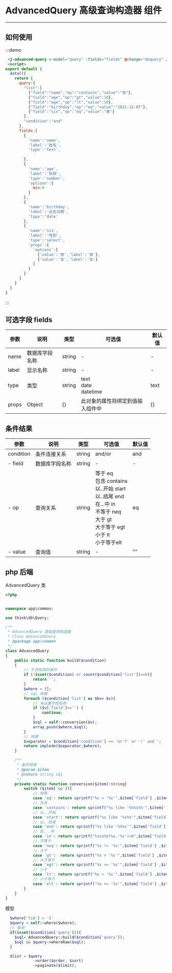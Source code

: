 # AdvancedQuery 高级查询构造器 组件



---


## 如何使用
<div class="demo-block">
   <advanced-query-demo />
</div>

:::demo
```html
 <j-advanced-query v-model="query" :fields="fields" @change="doquery" />
 <script>
export default {
  data(){
    return {
      query:{
        "list":[
          {"field":"name","op":"contains","value":"张"},
          {"field":"age","op":"gt","value":10},
          {"field":"age","op":"lt","value":50},
          {"field":"birthday","op":"eq","value":"2021-12-07"},
          {"field":"six","op":"eq","value":"男"}
        ],
        "condition":"and"
      },
      fields:[
        {
          'name':'name',
          'label':'姓名',
          'type':'text',
          
        },
        {
          'name':'age',
          'label':'年龄',
          'type':'number',
          'options':{
            min:0
          }
        },
        {
          'name':'birthday',
          'label':'出生日期',
          'type':'date'
        },
        {
          'name':'six',
          'label':'性别',
          'type':'select',
          'props':{
            'options':[
              {'value':'男','label':'男'},
              {'value':'女','label':'女'}
            ]
          }
        }
      ]
    }
  }
}
```
:::


## 可选字段 fields

| 参数  | 说明  | 类型  | 可选值 | 默认值 |
|-----|-----|-----|-----|-----|
| name   | 数据库字段名称   | string   | -   | -   |
| label   | 显示名称   | string   | -   | -   |
| type   | 类型   | string   | text</br>date</br>datetime  | text   |
| props   | Object   | {}   | 此对象的属性将绑定到值输入组件中  | {}   |


## 条件结果

| 参数  | 说明  | 类型  | 可选值 | 默认值 |
|-----|-----|-----|-----|-----|
|condition  | 条件连接关系   | string   | and/or   | and |
| - field   | 数据库字段名称   | string   | -   | -   |
| - op   | 查询关系   | string   |等于  eq </br> 包含 contains </br>以..开始  start </br> 以..结尾  end </br>在...中  in</br>不等于 neq</br>大于  gt</br>大于等于 egt</br>小于  lt</br>小于等于elt   | eq 
| - value   | 查询值   | string   | -   | ""   |



## php 后端
AdvancedQuery 类
```php
<?php


namespace app\common;

use think\db\Query;

/**
 * AdvancedQuery 高级查询构造器
 * Class AdvancedQuery
 * @package app\common
 */
class AdvancedQuery
{
    public static function build($condition)
    {
        // 不含有效的条件
        if (!isset($condition) or count($condition['list'])==0){
            return '';
        }
        $where = [];
        // sql 转换
        foreach ($condition['list'] as $k=> $v){
            // 未设置字段名称
            if ($v['field']=='') {
                continue;
            }
            $sql = self::conversion($v);
            array_push($where,$sql);
        }
        // 拼接
        $separator = $condition['condition'] == 'or'?' or ':' and ';
        return implode($separator,$where);
    }

    /**
     * 条件转换
     * @param $item
     * @return string sql
     */
    private static function conversion($item):string{
        switch ($item['op']){
            // 相等
            case 'eq': return sprintf("%s = '%s'",$item['field'] ,$item['value']); break;
            // 包含
            case 'contains': return sprintf("%s like '%%%s%%'",$item['field'] ,$item['value']); break;
            // 以..开始
            case 'start': return sprintf("%s like '%s%%'",$item['field'] ,$item['value']); break;
            // 以..结尾
            case 'end': return sprintf("%s like '%%%s'",$item['field'] ,$item['value']); break;
            // 在...中
            case 'in': return sprintf("locate(%s,'%s')>0",$item['field'],$item['value']); break;
            // 不等于
            case 'neq': return sprintf("%s != '%s'",$item['field'] ,$item['value']); break;
            // 大于
            case 'gt':  return sprintf("%s > '%s'",$item['field'] ,$item['value']); break;
            // 大于等于
            case 'egt': return sprintf("%s >= '%s'",$item['field'] ,$item['value']); break;
            // 小于
            case 'lt': return sprintf("%s < '%s'",$item['field'] ,$item['value']); break;
            // 小于等于
            case 'elt': return sprintf("%s <= '%s'",$item['field'] ,$item['value']); break;
        }
    }
}
```
模型
```php
  $where['tid'] = '1'
  $query = self::where($where);
  // 查询
  if(isset($condition['query'])){
    $sql= AdvancedQuery::build($condition['query']);
    $sql && $query->whereRaw($sql);
  }

  $list = $query
            ->order($order, $sort)
            ->paginate($limit); 
```